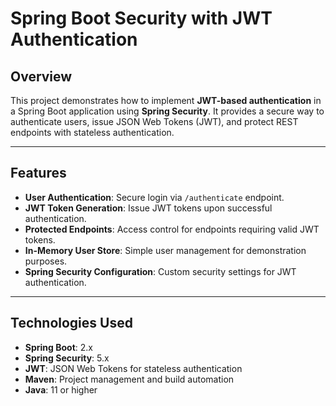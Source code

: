 # Spring Boot Security with JWT Authentication

## Overview

This project demonstrates how to implement **JWT-based authentication** in a Spring Boot application using **Spring Security**. It provides a secure way to authenticate users, issue JSON Web Tokens (JWT), and protect REST endpoints with stateless authentication.

---

## Features

- **User Authentication**: Secure login via `/authenticate` endpoint.
- **JWT Token Generation**: Issue JWT tokens upon successful authentication.
- **Protected Endpoints**: Access control for endpoints requiring valid JWT tokens.
- **In-Memory User Store**: Simple user management for demonstration purposes.
- **Spring Security Configuration**: Custom security settings for JWT authentication.

---

## Technologies Used

- **Spring Boot**: 2.x
- **Spring Security**: 5.x
- **JWT**: JSON Web Tokens for stateless authentication
- **Maven**: Project management and build automation
- **Java**: 11 or higher

